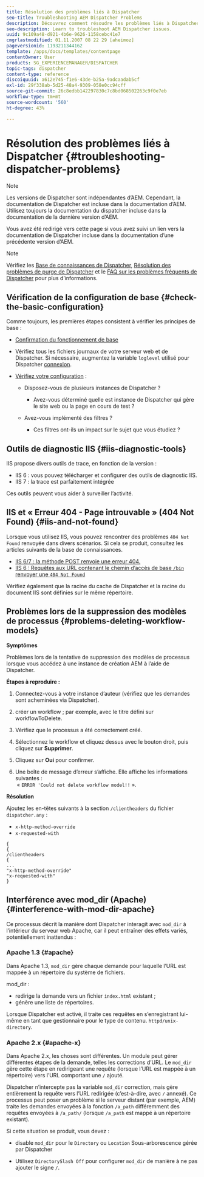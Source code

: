 ```yaml
---
title: Résolution des problèmes liés à Dispatcher
seo-title: Troubleshooting AEM Dispatcher Problems
description: Découvrez comment résoudre les problèmes liés à Dispatcher.
seo-description: Learn to troubleshoot AEM Dispatcher issues.
uuid: 9c109a48-d921-4b6e-9626-1158cebc41e7
cmgrlastmodified: 01.11.2007 08 22 29 [aheimoz]
pageversionid: 1193211344162
template: /apps/docs/templates/contentpage
contentOwner: User
products: SG_EXPERIENCEMANAGER/DISPATCHER
topic-tags: dispatcher
content-type: reference
discoiquuid: a612e745-f1e6-43de-b25a-9adcaadab5cf
exl-id: 29f338ab-5d25-48a4-9309-058e0cc94cff
source-git-commit: 26c8edbb142297830c7c8bd068502263c9f0e7eb
workflow-type: tm+mt
source-wordcount: '560'
ht-degree: 43%

---
```


# Résolution des problèmes liés à Dispatcher {#troubleshooting-dispatcher-problems}

>[!NOTE]
>
>Les versions de Dispatcher sont indépendantes d’AEM. Cependant, la documentation de Dispatcher est incluse dans la documentation d’AEM. Utilisez toujours la documentation du dispatcher incluse dans la documentation de la dernière version d’AEM.
>
>Vous avez été redirigé vers cette page si vous avez suivi un lien vers la documentation de Dispatcher incluse dans la documentation d’une précédente version d’AEM.

>[!NOTE]
>
>Vérifiez les [Base de connaissances de Dispatcher](https://helpx.adobe.com/experience-manager/kb/index/dispatcher.html), [Résolution des problèmes de purge de Dispatcher](https://experienceleague.adobe.com/search.html?lang=en#q=troubleshooting%20dispatcher%20flushing%20issues&amp;sort=relevancy&amp;f:el_product=[Experience%20Manager]) et le [FAQ sur les problèmes fréquents de Dispatcher](dispatcher-faq.md) pour plus d’informations.

## Vérification de la configuration de base {#check-the-basic-configuration}

Comme toujours, les premières étapes consistent à vérifier les principes de base :

* [Confirmation du fonctionnement de base](/help/using/dispatcher-configuration.md#confirming-basic-operation)
* Vérifiez tous les fichiers journaux de votre serveur web et de Dispatcher. Si nécessaire, augmentez la variable `loglevel` utilisé pour Dispatcher [connexion](/help/using/dispatcher-configuration.md#logging).

* [Vérifiez votre configuration](/help/using/dispatcher-configuration.md) :

   * Disposez-vous de plusieurs instances de Dispatcher ?

      * Avez-vous déterminé quelle est instance de Dispatcher qui gère le site web ou la page en cours de test ?
   * Avez-vous implémenté des filtres ?

      * Ces filtres ont-ils un impact sur le sujet que vous étudiez ?


## Outils de diagnostic IIS  {#iis-diagnostic-tools}

IIS propose divers outils de trace, en fonction de la version :

* IIS 6 : vous pouvez télécharger et configurer des outils de diagnostic IIS.
* IIS 7 : la trace est parfaitement intégrée

Ces outils peuvent vous aider à surveiller l’activité.

## IIS et « Erreur 404 - Page introuvable » (404 Not Found)  {#iis-and-not-found}

Lorsque vous utilisez IIS, vous pouvez rencontrer des problèmes `404 Not Found` renvoyée dans divers scénarios. Si cela se produit, consultez les articles suivants de la base de connaissances.

* [IIS 6/7 : la méthode POST renvoie une erreur 404.](https://helpx.adobe.com/experience-manager/kb/IIS6IsapiFilters.html)
* [IIS 6 : Requêtes aux URL contenant le chemin d’accès de base `/bin` renvoyer une `404 Not Found`](https://helpx.adobe.com/experience-manager/kb/RequestsToBinDirectoryFailInIIS6.html)

Vérifiez également que la racine du cache de Dispatcher et la racine du document IIS sont définies sur le même répertoire.

## Problèmes lors de la suppression des modèles de processus {#problems-deleting-workflow-models}

**Symptômes**

Problèmes lors de la tentative de suppression des modèles de processus lorsque vous accédez à une instance de création AEM à l’aide de Dispatcher.

**Étapes à reproduire :**

1. Connectez-vous à votre instance d’auteur (vérifiez que les demandes sont acheminées via Dispatcher).
1. créer un workflow ; par exemple, avec le titre défini sur workflowToDelete.
1. Vérifiez que le processus a été correctement créé.
1. Sélectionnez le workflow et cliquez dessus avec le bouton droit, puis cliquez sur **Supprimer**.

1. Cliquez sur **Oui** pour confirmer.
1. Une boîte de message d’erreur s’affiche. Elle affiche les informations suivantes :\
    « `ERROR 'Could not delete workflow model!!` ».

**Résolution**

Ajoutez les en-têtes suivants à la section `/clientheaders` du fichier `dispatcher.any` :

* `x-http-method-override`
* `x-requested-with`

```
{  
{  
/clientheaders  
{  
...  
"x-http-method-override"  
"x-requested-with"  
}
```

## Interférence avec mod_dir (Apache) {#interference-with-mod-dir-apache}

Ce processus décrit la manière dont Dispatcher interagit avec `mod_dir` à l’intérieur du serveur web Apache, car il peut entraîner des effets variés, potentiellement inattendus :

### Apache 1.3 {#apache}

Dans Apache 1.3, `mod_dir` gère chaque demande pour laquelle l’URL est mappée à un répertoire du système de fichiers.

mod_dir :

* redirige la demande vers un fichier `index.html` existant ;
* génère une liste de répertoires.

Lorsque Dispatcher est activé, il traite ces requêtes en s’enregistrant lui-même en tant que gestionnaire pour le type de contenu. `httpd/unix-directory`.

### Apache 2.x {#apache-x}

Dans Apache 2.x, les choses sont différentes. Un module peut gérer différentes étapes de la demande, telles les corrections d’URL. Le `mod_dir` gère cette étape en redirigeant une requête (lorsque l’URL est mappée à un répertoire) vers l’URL comportant une `/` ajouté.

Dispatcher n’intercepte pas la variable `mod_dir` correction, mais gère entièrement la requête vers l’URL redirigée (c’est-à-dire, avec `/` annexé). Ce processus peut poser un problème si le serveur distant (par exemple, AEM) traite les demandes envoyées à la fonction `/a_path` différemment des requêtes envoyées à `/a_path/` (lorsque `/a_path` est mappé à un répertoire existant).

Si cette situation se produit, vous devez :

* disable `mod_dir` pour le `Directory` ou `Location` Sous-arborescence gérée par Dispatcher

* Utilisez `DirectorySlash Off` pour configurer `mod_dir` de manière à ne pas ajouter le signe `/`.

